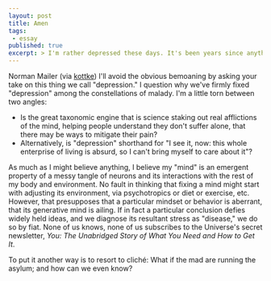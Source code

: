 ```yaml
---
layout: post
title: Amen
tags:
 - essay
published: true 
excerpt: > I'm rather depressed these days. It's been years since anything I've done has turned out successfully -- with a few rare exceptions -- and I'm falling into the thing which afflicted you a couple of years ago -- a failure of the will, shall we say. My ambitions seem far beyond my talents, and light-years beyond the vicissitudes of my character, and I think of this enormous novel I'm now starting, which could well take ten years, and if done properly, it must be unpublishable except in green-backed French "dirty" editions, and I'll be middle-aged when it's done, and somehow I just don't believe in myself the way I used to, and indeed, worst of all, it doesn't even seem terribly important. I'm beginning to have the tolerance of the defeated -- people I would have despised a few years ago now seem bearable -- after all, I say to myself, I haven't done very well with all the luck I had, and perhaps I do wrong to judge them.
---
```


<!-- > I'm rather depressed these days. It's been years since anything I've done has turned out successfully -- with a few rare exceptions -- and I'm falling into the thing which afflicted you a couple of years ago -- a failure of the will, shall we say. My ambitions seem far beyond my talents, and light-years beyond the vicissitudes of my character, and I think of this enormous novel I'm now starting, which could well take ten years, and if done properly, it must be unpublishable except in green-backed French "dirty" editions, and I'll be middle-aged when it's done, and somehow I just don't believe in myself the way I used to, and indeed, worst of all, it doesn't even seem terribly important. I'm beginning to have the tolerance of the defeated -- people I would have despised a few years ago now seem bearable -- after all, I say to myself, I haven't done very well with all the luck I had, and perhaps I do wrong to judge them. -->

Norman Mailer (via [kottke](http://kottke.org/08/10/letters-from-norman-mailer))
I'll avoid the obvious bemoaning by asking your take on this thing we call "depression." I question why we've firmly fixed "depression" among the constellations of malady. I'm a little torn between two angles:

-   Is the great taxonomic engine that is science staking out real afflictions of the mind, helping people understand they don't suffer alone, that there may be ways to mitigate their pain?
-   Alternatively, is "depression" shorthand for "I see it, now: this whole enterprise of living is absurd, so I can't bring myself to care about it"?

As much as I might believe anything, I believe my "mind" is an emergent property of a messy tangle of neurons and its interactions with the rest of my body and environment. No fault in thinking that fixing a mind might start with adjusting its environment, via psychotropics or diet or exercise, etc. However, that presupposes that a particular mindset or behavior is aberrant, that its generative mind is ailing. If in fact a particular conclusion defies widely held ideas, and we diagnose its resultant stress as "disease," we do so by fiat. None of us knows, none of us subscribes to the Universe's secret newsletter, *You: The Unabridged Story of What You Need and How to Get It*.

To put it another way is to resort to clich&eacute;: What if the mad are running the asylum; and how can we even know?
